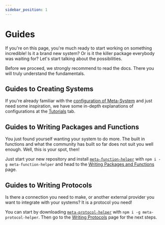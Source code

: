 ```yaml
---
sidebar_position: 1
---
```


# Guides
If you're on this page, you're much ready to start working on something incredible! Is it a brand new system? Or is it the killer package everybody was waiting for? Let's start talking about the possibilities.

Before we proceed, we strongly recommend to read the docs. There you will truly understand the fundamentals.

## Guides to Creating Systems
If you're already familiar with the [configuration of Meta-System](../api-docs/configuring/basics) and just need some inspiration, we have some  in-depth explanations of configurations at the [Tutorials](../tutorials/tutorials) tab.

## Guides to Writing Packages and Functions
You just found yourself wanting your system to do more. The built in functions and what the community has built so far does not suit you well enough. Well, this is your spot, then!

Just start your new repository and install [`meta-function-helper`](https://www.npmjs.com/package/meta-function-helper) with `npm i -g meta-function-helper` and head to the [Writing Packages and Functions](./writing-packages-and-functions) page.

## Guides to Writing Protocols
Is there a connection you need to make, or another external provider you want to integrate with your systems? It is a protocol you need!

You can start by downloading [`meta-protocol-helper`](https://www.npmjs.com/package/meta-protocol-helper) with `npm i -g meta-protocol-helper`. Then go to the [Writing Protocols](./writing-protocols) page for the next steps.

